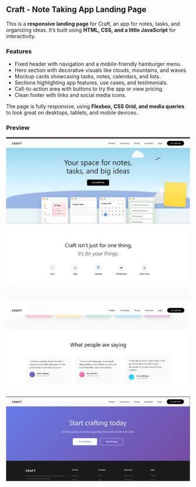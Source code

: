 ## Craft - Note Taking App Landing Page

This is a **responsive landing page** for Craft, an app for notes, tasks, and organizing ideas. It’s built using **HTML, CSS, and a little JavaScript** for interactivity.

### Features

* Fixed header with navigation and a mobile-friendly hamburger menu.
* Hero section with decorative visuals like clouds, mountains, and waves.
* Mockup cards showcasing tasks, notes, calendars, and lists.
* Sections highlighting app features, use cases, and testimonials.
* Call-to-action area with buttons to try the app or view pricing.
* Clean footer with links and social media icons.

The page is fully responsive, using **Flexbox, CSS Grid, and media queries** to look great on desktops, tablets, and mobile devices.

### Preview

<p align="center">
  <img src="https://raw.githubusercontent.com/AliSayyed123/Craft/main/Craft1.png" alt="Craft Screenshot 1" width="800"/>
</p>

<p align="center">
  <img src="https://raw.githubusercontent.com/AliSayyed123/Craft/main/Craft2.png" alt="Craft Screenshot 2" width="800"/>
</p>

<p align="center">
  <img src="https://raw.githubusercontent.com/AliSayyed123/Craft/main/Craft3.png" alt="Craft Screenshot 3" width="800"/>
</p>

<p align="center">
  <img src="https://raw.githubusercontent.com/AliSayyed123/Craft/main/Craft4.png" alt="Craft Screenshot 4" width="800"/>
</p>
